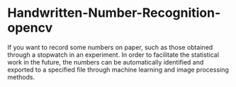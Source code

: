 # Handwritten-Number-Recognition-opencv

If you want to record some numbers on paper, such as those obtained through a stopwatch in an experiment. In order to facilitate the statistical work in the future, the numbers can be automatically identified and exported to a specified file through machine learning and image processing methods.
